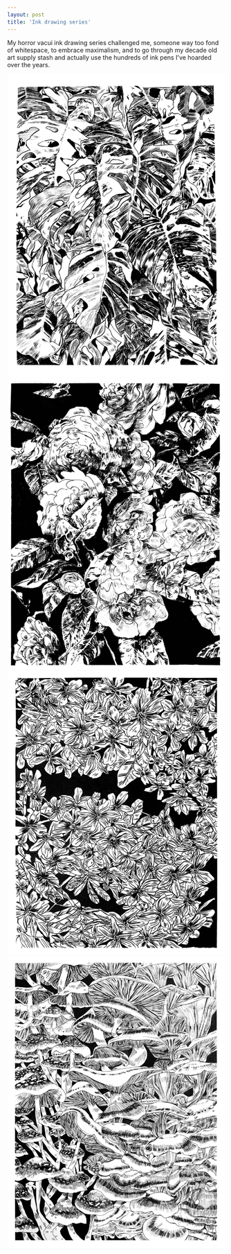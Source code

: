 ```yaml
---
layout: post
title: 'Ink drawing series'
---
```

My horror vacui ink drawing series challenged me, someone way too fond of whitespace, to embrace maximalism, and to go through my decade old art supply stash and actually use the hundreds of ink pens I've hoarded over the years.

<div class="image-row">
    <img src="/assets/img/projects/ink-drawing-series/monstera-small.jpg" alt="product photo" class="responsive-image row-two">
    <img src="/assets/img/projects/ink-drawing-series/roses-small.jpg" alt="product photo" class="responsive-image row-two">
</div>

<div class="image-row">
    <img src="/assets/img/projects/ink-drawing-series/orange-blossom-small.jpg" alt="product photo" class="responsive-image row-two">
    <img src="/assets/img/projects/ink-drawing-series/mushroom-small-res.jpg" alt="product photo" class="responsive-image row-two">
</div>